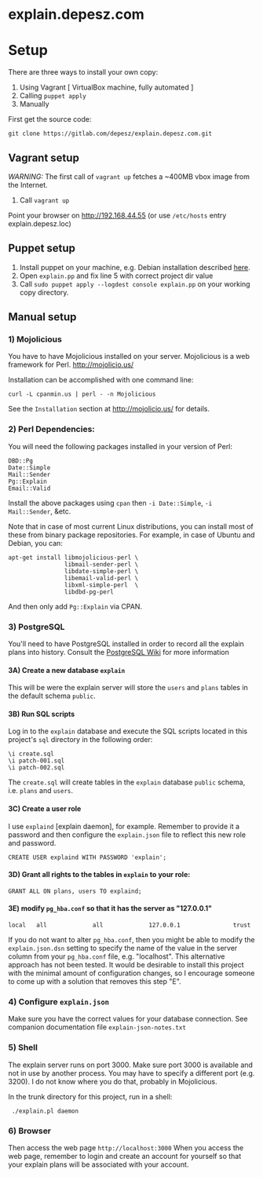 explain.depesz.com
==================

Setup
==================

There are three ways to install your own copy:

1. Using Vagrant [ VirtualBox machine, fully automated ]
1. Calling `puppet apply`
1. Manually

First get the source code:

    git clone https://gitlab.com/depesz/explain.depesz.com.git

## Vagrant setup

*WARNING:*
The first call of `vagrant up` fetches a ~400MB vbox image from the Internet.

1. Call `vagrant up`

Point your browser on http://192.168.44.55 (or use `/etc/hosts` entry explain.depesz.loc)

## Puppet setup

1. Install puppet on your machine, e.g. Debian installation described [here](https://docs.puppetlabs.com/guides/install_puppet/install_debian_ubuntu.html).
1. Open `explain.pp` and fix line 5 with correct project dir value
1. Call `sudo puppet apply --logdest console explain.pp` on your working copy directory.

## Manual setup

### 1) Mojolicious
You have to have Mojolicious installed on your server.
Mojolicious is a web framework for Perl.
http://mojolicio.us/

Installation can be accomplished with one command line:

    curl -L cpanmin.us | perl - -n Mojolicious

See the `Installation` section at http://mojolicio.us/ for details.

### 2) Perl Dependencies:
You will need the following packages installed in your version of Perl:

    DBD::Pg
    Date::Simple
    Mail::Sender
    Pg::Explain
    Email::Valid


Install the above packages using `cpan` then `-i Date::Simple`, `-i Mail::Sender`, &etc.

Note that in case of most current Linux distributions, you can install most of
these from binary package repositories. For example, in case of Ubuntu and
Debian, you can:

    apt-get install libmojolicious-perl \
                    libmail-sender-perl \
                    libdate-simple-perl \
                    libemail-valid-perl \
                    libxml-simple-perl  \
                    libdbd-pg-perl

And then only add `Pg::Explain` via CPAN.

### 3) PostgreSQL
You'll need to have PostgreSQL installed in order to record all the explain
plans into history.  Consult the [PostgreSQL Wiki](https://wiki.postgresql.org/wiki/Detailed_installation_guides)
for more information

#### 3A) Create a new database `explain`
This will be were the explain server will store the `users` and `plans` tables
in the default schema `public`.

#### 3B) Run SQL scripts
Log in to the `explain` database and execute the SQL scripts located in this
project's `sql` directory in the following order:

    \i create.sql
    \i patch-001.sql
    \i patch-002.sql

The `create.sql` will create tables in the `explain` database `public` schema,
i.e. `plans` and `users`.

#### 3C) Create a user role
I use `explaind` [explain daemon], for example.  Remember to provide it a
password and then configure the `explain.json` file to reflect this new role and
password.

    CREATE USER explaind WITH PASSWORD 'explain';

#### 3D) Grant all rights to the tables in `explain` to your role:

    GRANT ALL ON plans, users TO explaind;

#### 3E) modify  `pg_hba.conf` so that it has the server as "127.0.0.1"

    local   all             all             127.0.0.1               trust

If you do not want to alter `pg_hba.conf`, then you might be able to modify the
`explain.json.dsn` setting to specify the name of the value in the server column
from your `pg_hba.conf` file, e.g. "localhost".  This alternative approach has
not been tested.  It would be desirable to install this project with the minimal
amount of configuration changes, so I encourage someone to come up with a
solution that removes this step "E".

### 4) Configure `explain.json`
Make sure you have the correct values for your database connection.
See companion documentation file `explain-json-notes.txt`

### 5) Shell
The explain server runs on port 3000.  Make sure port 3000 is available and not
in use by another process. You may have to specify a different port (e.g. 3200).
I do not know where you do that, probably in Mojolicious.

In the trunk directory for this project, run in a shell:

     ./explain.pl daemon

### 6) Browser
Then access the web page `http://localhost:3000`  When you access the web page,
remember to login and create an account for yourself so that your explain plans
will be associated with your account.
